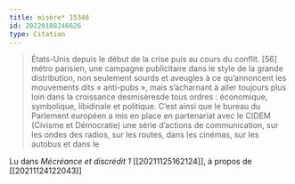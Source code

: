 ```yaml
---
title: misère* 15346
id: 20220108246626
type: Citation
---
```


> États-Unis depuis le début de la crise puis au cours du conflit. [56] métro parisien, une campagne publicitaire dans le style de la grande distribution, non seulement sourds et aveugles à ce qu’annoncent les mouvements dits « anti-pubs », mais s’acharnant à aller toujours plus loin dans la croissance desmisèresde tous ordres : économique, symbolique, libidinale et politique. C’est ainsi que le bureau du Parlement européen a mis en place en partenariat avec le CIDEM (Civisme et Démocratie) une série d’actions de communication, sur les ondes des radios, sur les routes, dans les cinémas, sur les autobus et dans le

Lu dans *Mécréance et discrédit 1* [[20211125162124]], à propos de [[20211124122043]]